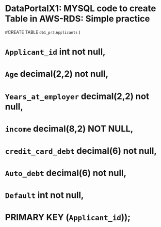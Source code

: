# DataPortalX1: MYSQL code to create Table in AWS-RDS: Simple practice
#CREATE TABLE `db1_pr3`.`Applicants` (
#  `Applicant_id` int not null,
#   `Age` decimal(2,2) not null,
#   `Years_at_employer` decimal(2,2) not null,
#   `income` decimal(8,2) NOT NULL,
#   `credit_card_debt` decimal(6) not null,
#   `Auto_debt` decimal(6) not null,
#   `Default` int not null,
#   PRIMARY KEY (`Applicant_id`));
